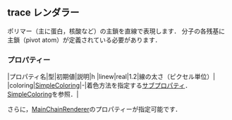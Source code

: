 ## trace レンダラー
ポリマー（主に蛋白，核酸など）の主鎖を直線で表現します．
分子の各残基に主鎖（pivot atom）が定義されている必要があります．

### プロパティー
|プロパティ名|型|初期値|説明|h
|linew|real|1.2|線の太さ（ピクセル単位）|
|coloring|[SimpleColoring](../../Ref/molstr/SimpleColoring)|-|着色方法を指定する[サブプロパティ](../../Ref/Property)．[SimpleColoring](../../Ref/molstr/SimpleColoring)を参照．|

さらに，[MainChainRenderer](../../Ref/molstr/MainChainRenderer)のプロパティーが指定可能です．
